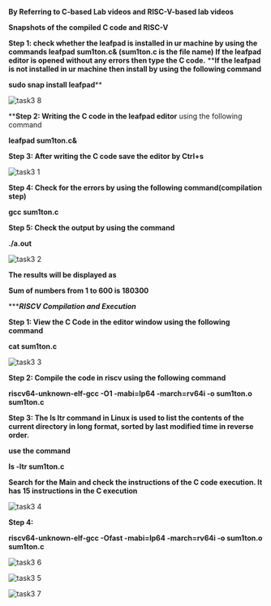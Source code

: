 **By Referring to C-based Lab videos and RISC-V-based lab videos**

**Snapshots of the compiled C code and RISC-V**

**Step 1: check whether the leafpad is installed in ur machine by using the commands
leafpad sum1ton.c& (sum1ton.c is the file name)
If the leafpad editor is opened without any errors then type the C code.**
****If the leafpad is not installed in ur machine then install by using the following command**

**sudo snap install leafpad****

![task3 8](https://github.com/rajath55555/rajathkumar/assets/119932039/e163d2ba-a96e-48e1-a42d-8bfeafce4360)

****Step 2: Writing the C code in the leafpad editor** using the following command

**leafpad sum1ton.c&**



**Step 3: After writing the C code save the editor by Ctrl+s**

![task3 1](https://github.com/rajath55555/rajathkumar/assets/119932039/59046b31-35d6-4afe-9a91-c101beea5967)



**Step 4: Check for the errors by using the following command(compilation step)**

**gcc sum1ton.c**

**Step 5: Check the output by using the command**

**./a.out**

![task3 2](https://github.com/rajath55555/rajathkumar/assets/119932039/4d5e8199-d14b-4229-8e6f-e9a62bc16bae)


**The results will be displayed as** 

**Sum of numbers from 1 to 600 is 180300**


********************************************************RISCV Compilation and Execution*****************************************************

**Step 1: View the C Code in the editor window using the following command**

**cat sum1ton.c**

![task3 3](https://github.com/rajath55555/rajathkumar/assets/119932039/a0c4836d-9aeb-4d62-bd2b-bfb27da66989)

**Step 2: Compile the code in riscv using the following command**

**riscv64-unknown-elf-gcc -O1 -mabi=lp64 -march=rv64i -o sum1ton.o sum1ton.c**

**Step 3: The ls ltr command in Linux is used to list the contents of the current directory in long format, sorted by last modified time in reverse order.**

**use the command**

**ls -ltr sum1ton.c**


**Search for the Main and check the instructions of the C code execution. It has 15 instructions in the C execution**



![task3 4](https://github.com/rajath55555/rajathkumar/assets/119932039/aff12231-df66-44ce-b53a-2a5df2f605bd)


**Step 4:**

**riscv64-unknown-elf-gcc -Ofast -mabi=lp64 -march=rv64i -o sum1ton.o sum1ton.c**

![task3 6](https://github.com/rajath55555/rajathkumar/assets/119932039/c305f575-8dfa-42f8-af37-f51b00db55c5)


![task3 5](https://github.com/rajath55555/rajathkumar/assets/119932039/4eb0809e-3f07-4aec-98db-c95dd6d735c6)


![task3 7](https://github.com/rajath55555/rajathkumar/assets/119932039/eeb005ed-b4b7-43a1-a804-0f6917c1ecbb)


